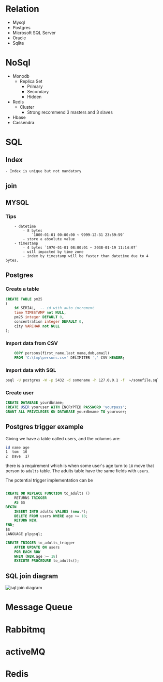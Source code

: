 # Relation
- Mysql
- Postgres
- Microsoft SQL Server
- Oracle
- Sqlite

# NoSql
- Monodb
	- Replica Set
		- Primary
		- Secondary
		- Hidden
- Redis
	- Cluster
		- Strong recommend 3 masters and 3 slaves
- Hbase
- Cassendra

# SQL

## Index
	- Index is unique but not mandatory
## join

## MYSQL

### Tips
		- datetime
			- 8 bytes
 			    `1000-01-01 00:00:00 ~ 9999-12-31 23:59:59`
			- store a absolute value
		- timestamp
			- 4 bytes `1970-01-01 08:00:01 ~ 2038-01-19 11:14:07`
			- will impacted by time zone
			- index by timestamp will be faster than datetime due to 4 bytes.

## Postgres

### Create a table

```sql
CREATE TABLE pm25
(
	id SERIAL,  -- id with auto increment
	time TIMESTAMP not NULL,
	pm25 integer DEFAULT 0,
	concentration integer DEFAULT 0,
	city VARCHAR not NULL
);

```
### Import data from CSV
```sql
	COPY persons(first_name,last_name,dob,email)
	FROM 'C:\tmp\persons.csv' DELIMITER ',' CSV HEADER;
```
### Import data with SQL
```bash
psql -U postgres -W -p 5432 -d somename -h 127.0.0.1 -f  ~/somefile.sql
```

### Create user
```sql
CREATE DATABASE yourdbname;
CREATE USER youruser WITH ENCRYPTED PASSWORD 'yourpass';
GRANT ALL PRIVILEGES ON DATABASE yourdbname TO youruser;
```

## Postgres trigger example

Giving we have a table called users, and the columns are:
```bash
id name age
1  tom  10
2  Dave  17
```
there is a requirement which is when some user's age turn to `18` move that person to `adults` table.
The adults table have the same fields with `users`.

The potential trigger implementation can be

```sql

CREATE OR REPLACE FUNCTION to_adults ()
	RETURNS TRIGGER
	AS $$
BEGIN
	INSERT INTO adults VALUES (new.*);
	DELETE FROM users WHERE age >= 18;
	RETURN NEW;
END;
$$
LANGUAGE plpgsql;

CREATE TRIGGER to_adults_trigger
	AFTER UPDATE ON users
	FOR EACH ROW
	WHEN (NEW.age >= 18)
	EXECUTE PROCEDURE to_adults();
```



## SQL join diagram

![sql join diagram](https://raw.githubusercontent.com/wahyd4/knowledge-mind-mapping/master/Knowledge.mindnode/resources/FC67BE77-F837-4207-B3C4-45205F7C9C40.png)

# Message Queue

# Rabbitmq

# activeMQ

# Redis
